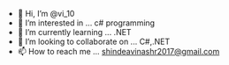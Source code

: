 - 👋 Hi, I’m @vi_10
- 👀 I’m interested in ... c# programming
- 🌱 I’m currently learning ... .NET
- 💞️ I’m looking to collaborate on ... C#,.NET 
- 📫 How to reach me ... shindeavinashr2017@gmail.com

<!---
@vi_10 is a ✨ special ✨ repository because its `README.md` (this file) appears on your GitHub profile.
You can click the Preview link to take a look at your changes.
--->
